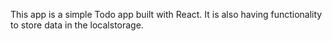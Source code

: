 This app is a simple Todo app built with React. It is also having functionality to store data in the localstorage.